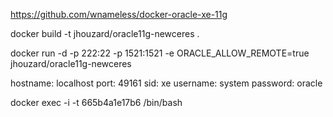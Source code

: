 https://github.com/wnameless/docker-oracle-xe-11g

docker build -t jhouzard/oracle11g-newceres .

docker run -d -p 222:22 -p 1521:1521 -e ORACLE_ALLOW_REMOTE=true jhouzard/oracle11g-newceres

hostname: localhost
port: 49161
sid: xe
username: system
password: oracle

docker exec -i -t 665b4a1e17b6 /bin/bash
